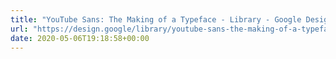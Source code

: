 ```yaml
---
title: "YouTube Sans: The Making of a Typeface - Library - Google Design"
url: "https://design.google/library/youtube-sans-the-making-of-a-typeface/"
date: 2020-05-06T19:18:58+00:00
---
```

